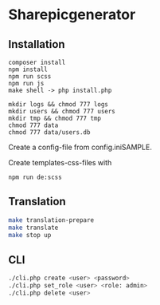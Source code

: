 # Sharepicgenerator

## Installation
```
composer install
npm install
npm run scss
npm run js
make shell -> php install.php

mkdir logs && chmod 777 logs
mkdir users && chmod 777 users
mkdir tmp && chmod 777 tmp
chmod 777 data
chmod 777 data/users.db
```

Create a config-file from config.iniSAMPLE.

Create templates-css-files with
```
npm run de:scss
```

## Translation
```bash
make translation-prepare
make translate
make stop up
```

## CLI
```bash
./cli.php create <user> <password>
./cli.php set_role <user> <role: admin>
./cli.php delete <user>

```